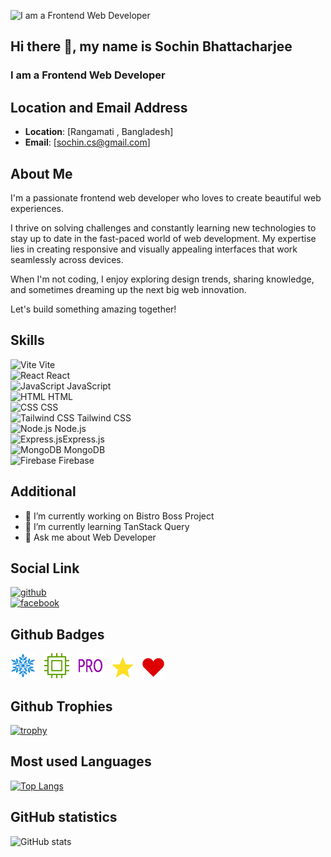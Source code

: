 ![I am a Frontend Web Developer](https://i.ibb.co.com/jG4jkpg/2109958.jpg)
## Hi there 👋, my name is Sochin Bhattacharjee
### I am a Frontend Web Developer
## Location and Email Address

- **Location**: [Rangamati , Bangladesh]
- **Email**: [sochin.cs@gmail.com]
  
## About Me
I'm a passionate frontend web developer who loves to create beautiful web experiences.

I thrive on solving challenges and constantly learning new technologies to stay up to date in the fast-paced world of web development. My expertise lies in creating responsive and visually appealing interfaces that work seamlessly across devices.

When I'm not coding, I enjoy exploring design trends, sharing knowledge, and sometimes dreaming up the next big web innovation.

Let's build something amazing together!

## Skills

<img src="https://vitejs.dev/logo.svg" alt="Vite" width="30" /> Vite  
<img src="https://www.patterns.dev/img/reactjs/react-logo@3x.svg" alt="React" width="30" /> React  
<img src="https://upload.wikimedia.org/wikipedia/commons/6/6a/JavaScript-logo.png" alt="JavaScript" width="30" /> JavaScript  
<img src="https://upload.wikimedia.org/wikipedia/commons/6/61/HTML5_logo_and_wordmark.svg" alt="HTML" width="30" /> HTML  
<img src="https://upload.wikimedia.org/wikipedia/commons/d/d5/CSS3_logo_and_wordmark.svg" alt="CSS" width="30" /> CSS  
<img src="https://upload.wikimedia.org/wikipedia/commons/d/d5/Tailwind_CSS_Logo.svg" alt="Tailwind CSS" width="30" /> Tailwind CSS  
<img src="https://upload.wikimedia.org/wikipedia/commons/d/d9/Node.js_logo.svg" alt="Node.js" width="30" /> Node.js  
<img src="https://i0.wp.com/iotbyhvm.ooo/wp-content/uploads/2019/01/expressjs.png?fit=872%2C472&ssl=1" alt="Express.js" width="30" />Express.js  
<img src="https://miro.medium.com/v2/resize:fit:512/1*doAg1_fMQKWFoub-6gwUiQ.png" alt="MongoDB" width="30" /> MongoDB  
<img src="https://www.gstatic.com/mobilesdk/160503_mobilesdk/logo/2x/firebase_28dp.png" alt="Firebase" width="30" /> Firebase



## Additional
- 🔭 I’m currently working on Bistro Boss Project 
- 🌱 I’m currently learning TanStack Query 
- 💬 Ask me about Web Developer 

## Social Link

[<img src='https://github.githubassets.com/assets/GitHub-Mark-ea2971cee799.png' alt='github' height='40'>](https://github.com/sochin-bhattacharjee)  
[<img src='https://encrypted-tbn0.gstatic.com/images?q=tbn:ANd9GcQiXN9xSEe8unzPBEQOeAKXd9Q55efGHGB9BA&s' alt='facebook' height='40'>](https://www.facebook.com/sochin.bhattacharjee.2024) 

## Github Badges
<a href='https://archiveprogram.github.com/'><img src='https://raw.githubusercontent.com/acervenky/animated-github-badges/master/assets/acbadge.gif' width='40' height='40'></a> <a href='https://docs.github.com/en/developers'><img src='https://raw.githubusercontent.com/acervenky/animated-github-badges/master/assets/devbadge.gif' width='40' height='40'></a> <a href='https://github.com/pricing'><img src='https://raw.githubusercontent.com/acervenky/animated-github-badges/master/assets/pro.gif' width='40' height='40'></a> <a href='https://stars.github.com/'><img src='https://raw.githubusercontent.com/acervenky/animated-github-badges/master/assets/starbadge.gif' width='35' height='35'></a> <a href='https://docs.github.com/en/github/supporting-the-open-source-community-with-github-sponsors'><img src='https://raw.githubusercontent.com/acervenky/animated-github-badges/master/assets/sponsorbadge.gif' width='35' height='35'></a> 

## Github Trophies
[![trophy](https://github-profile-trophy.vercel.app/?username=sochin-bhattacharjee)](https://github.com/ryo-ma/github-profile-trophy)

## Most used Languages
[![Top Langs](https://github-readme-stats.vercel.app/api/top-langs/?username=sochin-bhattacharjee)](https://github.com/anuraghazra/github-readme-stats)

## GitHub statistics
![GitHub stats](https://github-readme-stats.vercel.app/api?username=sochin-bhattacharjee&show_icons=true&count_private=true)  

